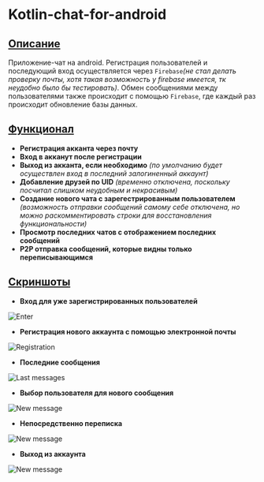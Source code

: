# Kotlin-chat-for-android

## <u>Описание</u>

Приложение-чат на android. Регистрация пользователей и последующий вход осуществляется через `Firebase`*(не стал делать проверку почты, хотя такая возможность у firebase имеется, тк неудобно было бы тестировать)*. Обмен сообщениями между пользователями также происходит с помощью `Firebase`, где каждый раз происходит обновление базы данных.  

## <u>Функционал</u>

- **Регистрация акканта через почту**
- **Вход в акканут после регистрации**
- **Выход из акканта, если необходимо** *(по умолчанию будет осуществлен вход в последний залогиненный аккаунт)*
- **Добавление друзей по UID** *(временно отключена, поскольку посчитал слишком неудобным и некрасивым)*
- **Создание нового чата с зарегестрированным пользователем** *(возможность отправки сообщений самому себе отключена, но можно раскомментировать строки для восстановления функциональности)*
- **Просмотр последних чатов с отображением последних сообщений**
- **P2P отправка сообщений, которые видны только переписывающимся**

## <u>Скриншоты</u>


- **Вход для уже зарегистрированных пользователей**

![Enter](screenshots/log_in_screen.jpg?raw=true "Вход в аккаунт")

- **Регистрация нового аккаунта с помощью электронной почты**

![Registration](screenshots/reg.jpg?raw=true "Регистрация")

- **Последние сообщения**

![Last messages](screenshots/last_messages.jpg?raw=true "Последние сообщения")

- **Выбор пользователя для нового сообщения**

![New message](screenshots/choose_user.jpg?raw=true "Новое сообщение")

- **Непосредственно переписка**

![New message](screenshots/chatting.jpg?raw=true "Новое сообщение")

- **Выход из аккаунта**

![New message](screenshots/exit.jpg?raw=true "Новое сообщение")